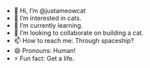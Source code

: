 - 👋 Hi, I’m @justameowcat
- 👀 I’m interested in cats.
- 🌱 I’m currently learning.
- 💞️ I’m looking to collaborate on building a cat.
- 📫 How to reach me: Through spaceship?
- 😄 Pronouns: Human!
- ⚡ Fun fact: Get a life.

<!---
justameowcat/justameowcat is a ✨ special ✨ repository because its `README.md` (this file) appears on your GitHub profile.
You can click the Preview link to take a look at your changes.
--->
